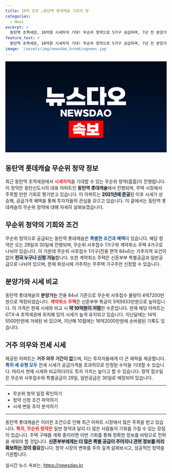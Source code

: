 ```yaml
---
title: 10억 로또 …동탄역 롯데캐슬 기회의 땅
categories:
  - News
excerpt: >
  동탄역 초역세권, 10억원 시세차익 기대! 무순위 청약으로 5가구 공급하며, 7년 전 분양가로 제공된다. 전 국민이 신청 가능하고, 고급 아파트를 저렴하게 잡을 기회! 클릭하면 더 많은 정보가 기다립니다!
feature_text: >
  동탄역 초역세권, 10억원 시세차익 기대! 무순위 청약으로 5가구 공급하며, 7년 전 분양가로 제공된다. 전 국민이 신청 가능하고, 고급 아파트를 저렴하게 잡을 기회! 클릭하면 더 많은 정보가 기다립니다!
image: '/assets/img/newsdao_breakingnews.jpg'
---
```


<p><img src="/assets/img/newsdao_breakingnews.jpg" alt="implanttips 속보" /></p>

<h2 data-ke-size="size26">동탄역 롯데캐슬 무순위 청약 정보</h2>

<p data-ke-size="size16">최근 동탄역 초역세권에서 <b><span style="color: #ee2323;">시세차익</span></b>을 기대할 수 있는 무순위 청약(줍줍)이 진행됩니다. 이 청약은 동탄신도시의 대표 아파트인 <b>동탄역 롯데캐슬</b>에서 진행되며, 주택 시장에서 주목할 만한 기회로 평가받고 있습니다. 이 아파트는 <b><span style="background-color: #21538527;">2021년에 준공</span></b>된 이후 시세가 상승해, 공급가격 혜택을 통해 투자자들의 관심을 모으고 있습니다. 이 글에서는 동탄역 롯데캐슬의 무순위 청약에 대해 자세히 살펴보겠습니다.</p>

<h2 data-ke-size="size26">무순위 청약의 기회와 조건</h2>

<p data-ke-size="size16">무순위 청약으로 공급되는 동탄역 롯데캐슬은 <b><span style="color: #1a5490;">특별한 조건과 혜택</span></b>이 있습니다. 해당 청약은 오는 29일과 30일에 진행되며, 무순위 사후접수 1가구와 계약취소 주택 4가구로 나뉘어 있습니다. 이 가운데 무순위 사후접수 1가구(전용 면적 84㎡)는 거주지역 요건이 없어 <b><span style="background-color: #21538527;">전국 누구나 신청 가능</span></b>합니다. 또한 계약취소 주택은 신혼부부 특별공급과 일반공급으로 나뉘어 있으며, 현재 화성시에 거주하는 무주택 가구주만 신청할 수 있습니다.</p>

<h2 data-ke-size="size26">분양가와 시세 비교</h2>

<p data-ke-size="size16">동탄역 롯데캐슬의 <b>분양가는</b> 전용 84㎡ 기준으로 무순위 사후접수 물량이 4억7200만원으로 책정되었습니다. <b><span style="color: #ee2323;">계약취소 주택</span></b>은 신혼부부 특공이 5억5933만원으로 높아집니다. 이 가격은 현재 시세와 비교 시 <b><span style="background-color: #21538527;">약 10억원이 저렴</span></b>한 수준입니다. 현재 해당 아파트는 GTX-A 초역세권에 위치해 있어 시세가 높게 유지되고 있습니다. 지난달에는 14억5500만원에 거래된 바 있으며, 지난해 10월에는 16억2000만원에 손바뀜된 기록도 있습니다.</p>

<h2 data-ke-size="size26">거주 의무와 전세 시세</h2>

<p data-ke-size="size16">제공된 아파트는 <b>거주 의무 기간이 없</b>으며, 이는 투자자들에게 더 큰 매력을 제공합니다. <b><span style="color: #1a5490;">특히 세 유형 모두</span></b> 전세 시세가 공급가격을 초과하므로 안정된 수익을 기대할 수 있습니다. 따라서 현재 시세와 비교하더라도 투자 가치는 높다고 할 수 있습니다. 청약 접수일은 무순위 사후접수와 특별공급이 29일, 일반공급은 30일로 예정되어 있습니다.</p>

<hr>

<ul>
  <li>무순위 청약 일정 확인하기</li>
  <li>청약 신청 조건 파악하기</li>
  <li>시세 변동 추이 분석하기</li>
</ul>

<hr>

<p data-ke-size="size16">동탄역 롯데캐슬은 이러한 조건으로 인해 최근 아파트 시장에서 많은 주목을 받고 있습니다. <b><span style="color: #ee2323;">특히, 무순위 청약은</span></b> 일반 청약과 달리 더 많은 사람들이 기회를 가질 수 있는 장점이 있습니다. 주택 구매를 계획 중이라면 이번 기회를 통해 정확한 정보를 바탕으로 전략을 세워야 할 것입니다. <b><span style="background-color: #21538527;">신혼부부에게는 더 많은 특별 공급이 주어지니 관련 정보를 미리 확보하는 것이 중요</span></b>합니다. 청약 시장의 변화를 주의 깊게 살펴보시고, 성공적인 청약을 기원합니다.</p>
실시간 뉴스 속보는, <a href="https://newsdao.kr" rel="dofollow">https://newsdao.kr</a>


